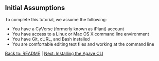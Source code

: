 ## Initial Assumptions

To complete this tutorial, we assume the following:

* You have a CyVerse (formerly known as iPlant) account
* You have access to a Linux or Mac OS X command line environment
* You have Git, cURL, and Bash installed
* You are comfortable editing text files and working at the command line

[Back to: README](../README) | [Next: Installing the Agave CLI](installing_agave.md)

